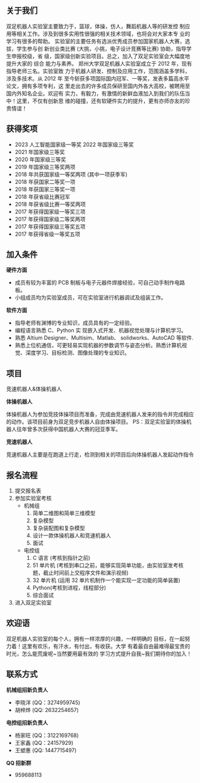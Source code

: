 ## 关于我们

双足机器人实验室主要致力于，篮球，体操，仿人，舞蹈机器人等的研发控 制应用等相关工作。涉及到很多实用性很强的相关技术领域，也将会对大家本专 业的学习有很多的帮助。
实验室的主要任务有选派优秀成员参加国家机器人大赛，选拔，学生参与创 新创业类比赛 (大挑，小挑，电子设计竞赛等比赛) 协助，指导学生申报校级，省 级，国家级创新实验项目。总之，加入了双足实验室会大幅度地提升大家的 综合 能力与素养。
郑州大学双足机器人实验室成立于 2012 年，现有指导老师三名。实验室致 力于机器人研发、控制及应用工作，范围涵盖多学科，涉及多技术。从 2012 年 至今斩获多项国际国内冠军、一等奖，发表多篇高水平论文，拥有多项专利，这 里走出去的许多成员保研至国内外各大高校，被聘用至国内外知名企业。欢迎有 实力，有毅力，有激情的新鲜血液加入到我们的队伍当中！这里，不仅有创新思 维的碰撞，还有软硬件实力的提升，更有亦师亦友的珍贵情谊！

## 获得奖项

- 2023 人工智能国家级一等奖 2022 年国家级三等奖
- 2021 年国家级三等奖
- 2020 年国家级三等奖
- 2019 年国家级三等奖两项
- 2018 年共获国家级一等奖两项 (其中一项获季军)
- 2018 年获国家二等奖一项
- 2018 年获国家三等奖一项
- 2018 年获省级比赛冠军
- 2018 年获省级比赛一等奖两项
- 2017 年获得国家级一等奖三项
- 2017 年获得国家级二等奖两项
- 2017 年获得国家级三等奖五项
- 2017 年获得省级一等奖五项

## 加入条件

**硬件方面**

- 成员有较为丰富的 PCB 制板与电子元器件焊接经验，可自己动手制作电路板。
- 小组成员均为实验室成员，可在实验室进行机器调试及组装工作。

**软件方面**

- 指导老师有渊博的专业知识，成员具有的一定经验。
- 编程语言熟悉 C、Python 实 现嵌入式开发、机器视觉处理与计算机学习。
- 熟悉 Altium Designer、Multisim、Matlab、 solidworks、AutoCAD 等软件.
- 熟悉上位机通信，可更轻易实现机器的参数调节与姿态分析。熟悉计算机视觉、深度学习、目标检测、图像处理的专业知识。

## 项目

竞速机器人&体操机器人

**体操机器人**

体操机器人为参加竞技体操项目而准备，完成由竞速机器人发来的指令并完成相应的动作。该项目前身为双足竞步机器人自由体操项目。
PS：双足实验室的体操机器人往年曾多次获得中国机器人大赛的冠亚季军。

**竞速机器人**

竞速机器人主要是在跑道上行走，检测到相关的项目后向体操机器人发起动作指令

## 报名流程

1. 提交报名表
2. 参加实验室考核
    - 机械组
        1. 简单二维图和简单三维模型
        2. 复杂模型
        3. 复杂装配图和复杂模型
        4. 设计一款体操机器人和竞速机器人
        5. 面试
    - 电控组
        1. C 语言 (考核到指针之前)
        2. 51 单片机 (考核到串口之前，能够实现简单功能，由实验室发考核题，截止时间前上交程序文件和演示视频)
        3. 32 单片机 (运用 32 单片机制作一个能实现一定功能的简单装置)
        4. Python(考核到进程，线程部分)
        5. 综合面试
3. 进入双足实验室

## 欢迎语

双足机器人实验室的每个人，拥有一样浓厚的兴趣，一样明确的 目标，在一起努力着！这里有欢乐，有汗水，有付出，有收获。大学 有着最自由最难得最宝贵的时光，怎么能荒废呢~当然要用最有效的 学习方式提升自我~我们期待你的加入！

## 联系方式

**机械组招新负责人**
- 李晓洋 (QQ：3274959745)
- 胡梓烨 (QQ: 2632254657)

**电控组招新负责人**
- 杨家旺 (QQ：3122169768)
- 王家鑫 (QQ：24157929)
- 王塑惠 (QQ: 1447715497)

**QQ 招新群**
- 959688113